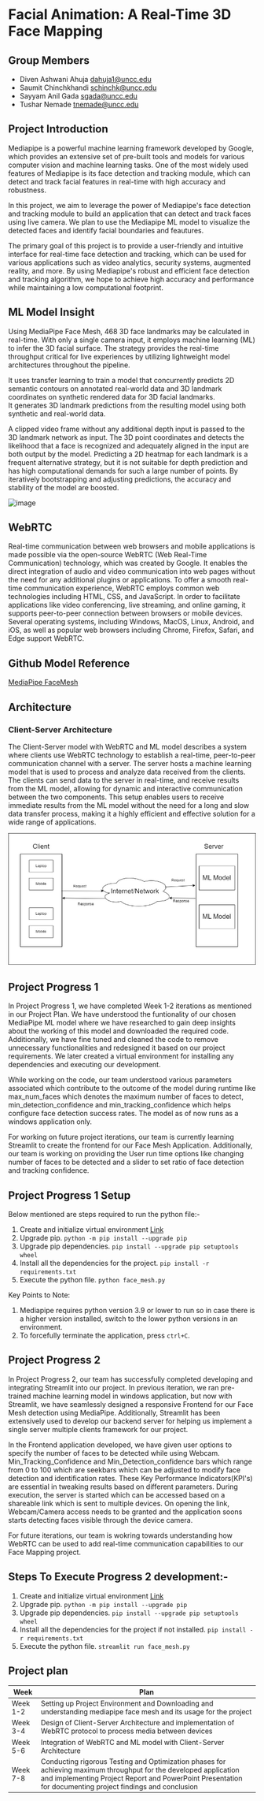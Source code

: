 # Facial Animation: A Real-Time 3D Face Mapping


## Group Members
- Diven Ashwani Ahuja dahuja1@uncc.edu
- Saumit Chinchkhandi schinchk@uncc.edu
- Sayyam Anil Gada sgada@uncc.edu
- Tushar Nemade tnemade@uncc.edu

## Project Introduction
Mediapipe is a powerful machine learning framework developed by Google, which provides an extensive set of pre-built tools and models for various computer vision and machine learning tasks. One of the most widely used features of Mediapipe is its face detection and tracking module, which can detect and track facial features in real-time with high accuracy and robustness.

In this project, we aim to leverage the power of Mediapipe's face detection and tracking module to build an application that can detect and track faces using live camera. We plan to use the Mediapipe ML model to visualize the detected faces and identify facial boundaries and feautures.

The primary goal of this project is to provide a user-friendly and intuitive interface for real-time face detection and tracking, which can be used for various applications such as video analytics, security systems, augmented reality, and more. By using Mediapipe's robust and efficient face detection and tracking algorithm, we hope to achieve high accuracy and performance while maintaining a low computational footprint.


## ML Model Insight
Using MediaPipe Face Mesh, 468 3D face landmarks may be calculated in real-time. With only a single camera input, it employs machine learning (ML) to infer the 3D facial surface. The strategy provides the real-time throughput critical for live experiences by utilizing lightweight model architectures throughout the pipeline.

It uses transfer learning to train a model that concurrently predicts 2D semantic contours on annotated real-world data and 3D landmark coordinates on synthetic rendered data for 3D facial landmarks. It generates 3D landmark predictions from the resulting model using both synthetic and real-world data.

A clipped video frame without any additional depth input is passed to the 3D landmark network as input. The 3D point coordinates and detects the likelihood that a face is recognized and adequately aligned in the input are both output by the model. Predicting a 2D heatmap for each landmark is a frequent alternative strategy, but it is not suitable for depth prediction and has high computational demands for such a large number of points. By iteratively bootstrapping and adjusting predictions, the accuracy and stability of the model are boosted.

![image](https://user-images.githubusercontent.com/115678929/220990722-33152c18-4527-47be-8bb9-e4537a33f47c.png)

## WebRTC
Real-time communication between web browsers and mobile applications is made possible via the open-source WebRTC (Web Real-Time Communication) technology, which was created by Google. It enables the direct integration of audio and video communication into web pages without the need for any additional plugins or applications. To offer a smooth real-time communication experience, WebRTC employs common web technologies including HTML, CSS, and JavaScript. In order to facilitate applications like video conferencing, live streaming, and online gaming, it supports peer-to-peer connection between browsers or mobile devices. Several operating systems, including Windows, MacOS, Linux, Android, and iOS, as well as popular web browsers including Chrome, Firefox, Safari, and Edge support WebRTC.

## Github Model Reference

[MediaPipe FaceMesh](https://google.github.io/mediapipe/solutions/face_mesh)

## Architecture
   
   ### Client-Server Architecture

   The Client-Server model with WebRTC and ML model describes a system where clients use WebRTC technology to establish a real-time, peer-to-peer communication channel with a server. The server hosts a machine learning model that is used to process and analyze data received from the clients. The clients can send data to the server in real-time, and receive results from the ML model, allowing for dynamic and interactive communication between the two components. This setup enables users to receive immediate results from the ML model without the need for a long and slow data transfer process, making it a highly efficient and effective solution for a wide range of applications.

   ![Client Server Model](https://github.com/tushar251095/CCN_Human_3D_Modeling/blob/main/Architecture.jpg?raw=true)
   
   
## Project Progress 1
In Project Progress 1, we have completed Week 1-2 iterations as mentioned in our Project Plan. We have understood the funtionality of our chosen MediaPipe ML model where we have researched to gain deep insights about the working of this model and downloaded the required code. Additionally, we have fine tuned and cleaned the code to remove unnecessary functionalities and redesigned it based on our project requirements. We later created a virtual environment for installing any dependencies and executing our development.

While working on the code, our team understood various parameters associated which contribute to the outcome of the model during runtime like max_num_faces which denotes the maximum number of faces to detect, min_detection_confidence and min_tracking_confidence which helps configure face detection success rates. The model as of now runs as a windows application only.

For working on future project iterations, our team is currently learning Streamlit to create the frontend for our Face Mesh Application. Additionally, our team is working on providing the User run time options like changing number of faces to be detected and a slider to set ratio of face detection and tracking confidence.

## Project Progress 1 Setup

Below mentioned are steps required to run the python file:-
1. Create and initialize virtual environment [Link](https://docs.python.org/3/library/venv.html)
2. Upgrade pip. ```python -m pip install --upgrade pip```
3. Upgrade pip dependencies. ```pip install --upgrade pip setuptools wheel```
4. Install all the dependencies for the project. ```pip install -r requirements.txt```
5. Execute the python file. ```python face_mesh.py```

Key Points to Note:
1. Mediapipe requires python version 3.9 or lower to run so in case there is a higher version installed, switch to the lower python versions in an environment.
2. To forcefully terminate the application, press ```ctrl+C```.

## Project Progress 2
In Project Progress 2, our team has successfully completed developing and integrating Streamlit into our project. In previous iteration, we ran pre-trained machine learning model in windows application, but now with Streamlit, we have seamlessly designed a responsive Frontend for our Face Mesh detection using MediaPipe. Additionally, Streamlit has been extensively used to develop our backend server for helping us implement a single server multiple clients framework for our project.

In the Frontend application developed, we have given user options to specify the number of faces to be detected while using Webcam. Min_Tracking_Confidence and Min_Detection_confidence bars which range from 0 to 100 which are seekbars which can be adjusted to modify face detection and identification rates. These Key Performance Indicators(KPI's) are essential in tweaking results based on different parameters. During execution, the server is started which can be accessed based on a shareable link which is sent to multiple devices. On opening the link, Webcam/Camera access needs to be granted and the application soons starts detecting faces visible through the device camera.

For future iterations, our team is wokring towards understanding how WebRTC can be used to add real-time communication capabilities to our Face Mapping project.

## Steps To Execute Progress 2 development:-
1. Create and initialize virtual environment [Link](https://docs.python.org/3/library/venv.html)
2. Upgrade pip. ```python -m pip install --upgrade pip```
3. Upgrade pip dependencies. ```pip install --upgrade pip setuptools wheel```
4. Install all the dependencies for the project if not installed. ```pip install -r requirements.txt```
5. Execute the python file. ```streamlit run face_mesh.py```



## Project plan

| Week | Plan |
|----------|----------|
| Week 1-2 | Setting up Project Environment and Downloading and understanding mediapipe face mesh and its usage for the project |
| Week 3-4 | Design of Client-Server Architecture and implementation of WebRTC protocol to process media between devices |
| Week 5-6 | Integration of WebRTC and ML model with Client-Server Architecture |
| Week 7-8 | Conducting rigorous Testing and Optimization phases for achieving maximum throughput for the developed application and implementing Project Report and PowerPoint Presentation for documenting project findings and conclusion |
